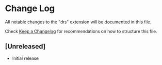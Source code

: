 # Change Log

All notable changes to the "drs" extension will be documented in this file.

Check [Keep a Changelog](http://keepachangelog.com/) for recommendations on how to structure this file.

## [Unreleased]

- Initial release